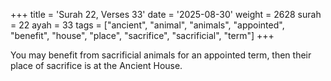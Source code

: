 +++
title = 'Surah 22, Verses 33'
date = '2025-08-30'
weight = 2628
surah = 22
ayah = 33
tags = ["ancient", "animal", "animals", "appointed", "benefit", "house", "place", "sacrifice", "sacrificial", "term"]
+++

You may benefit from sacrificial animals for an appointed term, then their place of sacrifice is at the Ancient House.